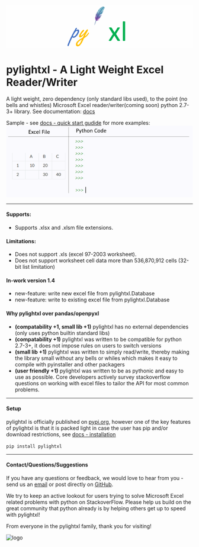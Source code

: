 ![logo](doc/source/_static/header_logo.gif)
# pylightxl - A Light Weight Excel Reader/Writer
A light weight, zero dependency (only standard libs used), to the point (no bells and whistles) 
Microsoft Excel reader/writer(coming soon) python 2.7-3+ library. See documentation: [docs](https://pylightxl.readthedocs.io)

Sample - see [docs - quick start gudide](https://pylightxl.readthedocs.io/en/latest/quickstart.html) for more examples:
![Example Code](doc/source/_static/readme_demo.gif)

---

#### **Supports**:
 - Supports .xlsx and .xlsm file extensions. 

#### **Limitations**:
 - Does not support .xls (excel 97-2003 worksheet).
 - Does not support worksheet cell data more than 536,870,912 cells (32-bit list limitation)
 
#### **In-work version 1.4**
- new-feature: write new excel file from pylightxl.Database
- new-feature: write to existing excel file from pylightxl.Database

#### **Why pylightxl over pandas/openpyxl**
- **(compatability +1, small lib +1)** pylightxl has no external dependencies (only uses python builtin standard libs)
- **(compatability +1)** pylightxl was written to be compatible for python 2.7-3+, it does not impose rules on users to switch versions
- **(small lib +1)** pylightxl was written to simply read/write, thereby making the library small without any bells or whiles which makes
  it easy to compile with pyinstaller and other packagers
- **(user friendly +1)** pylightxl was written to be as pythonic and easy to use as possible. Core developers actively survey stackoverflow 
  questions on working with excel files to tailor the API for most common problems.

---

#### **Setup**
pylightxl is officially published on [pypi.org](pypi.org), however one of the
key features of pylightxl is that it is packed light in case the user has pip
and/or download restrictions, see [docs - installation](https://pylightxl.readthedocs.io/en/latest/installation.html)

```pip install pylightxl```

---

#### **Contact/Questions/Suggestions**
If you have any questions or feedback, we would love to hear from you - send us 
an [email](pylightxl@gmail.com) or post directly on [GitHub](https://github.com/PydPiper/pylightxl).

We try to keep an active lookout for users trying to solve Microsoft Excel related problems with
python on StackoverFlow. Please help us build on the great community that python already is by
helping others get up to speed with pylightxl!

From everyone in the pylightxl family, thank you for visiting!

![logo](doc/source/_static/logo.png)